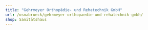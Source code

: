 ```yaml
---
title: "Gehrmeyer Orthopädie- und Rehatechnik GmbH"
url: /osnabrueck/gehrmeyer-orthopaedie-und-rehatechnik-gmbh/
shop: Sanitätshaus
---
```

